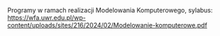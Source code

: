 Programy w ramach realizacji Modelowania Komputerowego, sylabus:
https://wfa.uwr.edu.pl/wp-content/uploads/sites/216/2024/02/Modelowanie-komputerowe.pdf
